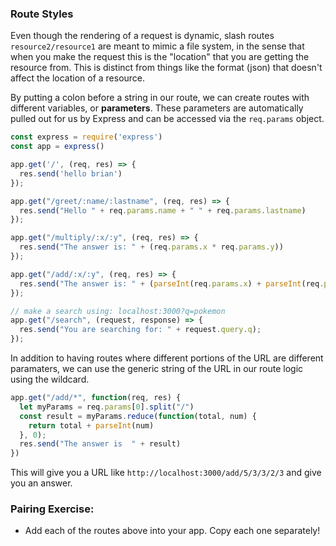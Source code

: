 ### Route Styles
Even though the rendering of a request is dynamic, slash routes `resource2/resource1` are meant to mimic a file system, in the sense that when you make the request this is the "location" that you are getting the resource from. This is distinct from things like the format (json) that doesn't affect the location of a resource.

By putting a colon before a string in our route, we can create routes with different variables, or **parameters**. These parameters are automatically pulled out for us by Express and can be accessed via the `req.params` object.

```js
const express = require('express')
const app = express()

app.get('/', (req, res) => {
  res.send('hello brian')
});

app.get("/greet/:name/:lastname", (req, res) => {
  res.send("Hello " + req.params.name + " " + req.params.lastname)
});

app.get("/multiply/:x/:y", (req, res) => {
  res.send("The answer is: " + (req.params.x * req.params.y))
});

app.get("/add/:x/:y", (req, res) => {
  res.send("The answer is: " + (parseInt(req.params.x) + parseInt(req.params.y)))
});

// make a search using: localhost:3000?q=pokemon
app.get("/search", (request, response) => {
  res.send("You are searching for: " + request.query.q);
});
```

In addition to having routes where different portions of the URL are different paramaters, we can use the generic string of the URL in our route logic using the wildcard.

```js
app.get("/add/*", function(req, res) {
  let myParams = req.params[0].split("/")
  const result = myParams.reduce(function(total, num) {
    return total + parseInt(num)
  }, 0);
  res.send("The answer is  " + result)
})
```

This will give you a URL like `http://localhost:3000/add/5/3/3/2/3` and give you an answer.

### Pairing Exercise:
- Add each of the routes above into your app. Copy each one separately!

